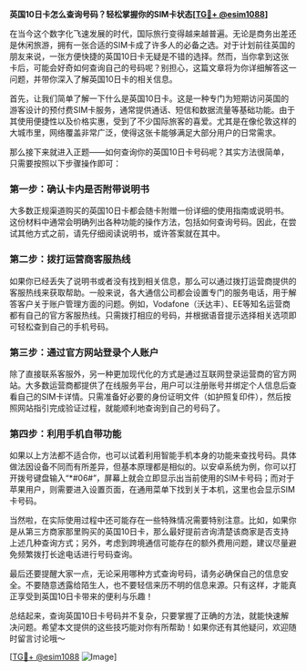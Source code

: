 **英国10日卡怎么查询号码？轻松掌握你的SIM卡状态[[TG💪+ @esim1088](https://t.me/s/esim1088)]**

在当今这个数字化飞速发展的时代，国际旅行变得越来越普遍。无论是商务出差还是休闲旅游，拥有一张合适的SIM卡成了许多人的必备之选。对于计划前往英国的朋友来说，一张方便快捷的英国10日卡无疑是不错的选择。然而，当你拿到这张卡后，可能会好奇如何查询自己的号码呢？别担心，这篇文章将为你详细解答这一问题，并带你深入了解英国10日卡的相关信息。

首先，让我们简单了解一下什么是英国10日卡。这是一种专门为短期访问英国的游客设计的预付费SIM卡服务，通常提供通话、短信和数据流量等基础功能。由于其使用便捷性以及价格实惠，受到了不少国际旅客的喜爱。尤其是在像伦敦这样的大城市里，网络覆盖非常广泛，使得这张卡能够满足大部分用户的日常需求。

那么接下来就进入正题——如何查询你的英国10日卡号码呢？其实方法很简单，只需要按照以下步骤操作即可：

### 第一步：确认卡内是否附带说明书
大多数正规渠道购买的英国10日卡都会随卡附赠一份详细的使用指南或说明书。这份材料中通常会明确列出各种功能的操作方法，包括如何查询号码。因此，在尝试其他方式之前，请先仔细阅读说明书，或许答案就在其中。

### 第二步：拨打运营商客服热线
如果你已经丢失了说明书或者没有找到相关信息，那么可以通过拨打运营商提供的客服热线来获取帮助。一般来说，各大通信公司都会设置专门的服务电话，用于解答客户关于账户管理方面的问题。例如，Vodafone（沃达丰）、EE等知名运营商都有自己的官方客服热线。只需拨打相应的号码，并根据语音提示选择相关选项即可轻松查到自己的手机号码。

### 第三步：通过官方网站登录个人账户
除了直接联系客服外，另一种更加现代化的方式是通过互联网登录运营商的官方网站。大多数运营商都提供了在线服务平台，用户可以注册账号并绑定个人信息后查看自己的SIM卡详情。只需准备好必要的身份证明文件（如护照复印件），然后按照网站指引完成验证过程，就能顺利地查询到自己的号码了。

### 第四步：利用手机自带功能
如果以上方法都不适合你，也可以试着利用智能手机本身的功能来查找号码。具体做法因设备不同而有所差异，但基本原理都是相似的。以安卓系统为例，你可以打开拨号键盘输入“*#06#”，屏幕上就会立即显示出当前使用的SIM卡号码；而对于苹果用户，则需要进入设置页面，在通用菜单下找到关于本机，这里也会显示SIM卡号码。

当然啦，在实际使用过程中还可能存在一些特殊情况需要特别注意。比如，如果你是从第三方商家那里购买的英国10日卡，那么最好提前咨询清楚该商家是否支持上述几种查询方式；另外，考虑到跨境通信可能存在的额外费用问题，建议尽量避免频繁拨打长途电话进行号码查询。

最后还要提醒大家一点，无论采用哪种方式查询号码，请务必确保自己的信息安全。不要随意透露给陌生人，也不要轻信来历不明的信息来源。只有这样，才能真正享受到英国10日卡带来的便利与乐趣！

总结起来，查询英国10日卡号码并不复杂，只要掌握了正确的方法，就能快速解决问题。希望本文提供的这些技巧能对你有所帮助！如果你还有其他疑问，欢迎随时留言讨论哦～

[[TG💪+ @esim1088](https://t.me/s/esim1088) ![Image](https://i.postimg.cc/4NQfJmqS/Snipaste-2025-05-13-00-14-12.png)]